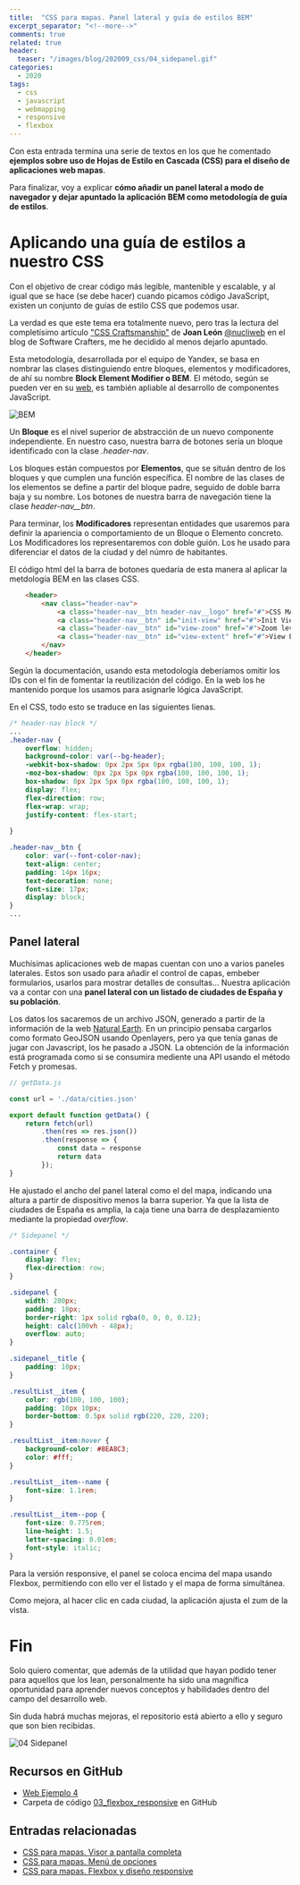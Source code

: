 ```yaml
---
title:  "CSS para mapas. Panel lateral y guía de estilos BEM"
excerpt_separator: "<!--more-->"
comments: true
related: true
header:
  teaser: "/images/blog/202009_css/04_sidepanel.gif" 
categories: 
  - 2020
tags:
  - css
  - javascript
  - webmapping
  - responsive
  - flexbox
---
```

Con esta entrada termina una serie de textos en los que he comentado **ejemplos sobre uso de Hojas de Estilo en Cascada (CSS) para el diseño de aplicaciones web mapas**.


Para finalizar, voy a explicar **cómo añadir un panel lateral a modo de navegador y dejar apuntado la aplicación BEM como metodología de guía de estilos**.

# Aplicando una guía de estilos a nuestro CSS

Con el objetivo de crear código más legible, mantenible y escalable, y al igual que se hace (se debe hacer) cuando picamos código JavaScript, existen un conjunto de guías de estilo CSS que podemos usar.

La verdad es que este tema era totalmente nuevo, pero tras la lectura del completísimo artículo ["CSS Craftsmanship"](https://softwarecrafters.io/css/css-craftsmanship) de **Joan León** [@nucliweb](https://twitter.com/nucliweb) en el blog de Software Crafters, me he decidido al menos dejarlo apuntado.

Esta metodología, desarrollada por el equipo de Yandex, se basa en nombrar las clases distinguiendo entre bloques, elementos y modificadores, de ahí su nombre **Block Element Modifier o BEM**. El método, según se pueden ver en su [web](https://en.bem.info/), es también apliable al desarrollo de componentes JavaScript.

![BEM](/images/blog/202009_css/04_bem_page.png)

Un **Bloque** es el nivel superior de abstracción de un nuevo componente independiente. En nuestro caso, nuestra barra de botones sería un bloque identificado con la clase *.header-nav*. 

Los bloques están compuestos por **Elementos**, que se situán dentro de los bloques y que cumplen una función específica. El nombre de las clases de los elementos se define a partir del bloque padre, seguido de doble barra baja y su nombre. Los botones de nuestra barra de navegación tiene la clase *header-nav__btn*. 

Para terminar, los **Modificadores** representan entidades que usaremos para definir la apariencia o comportamiento de un Bloque o Elemento concreto. Los Modificadores los representaremos con doble guión. Los he usado para diferenciar el datos de la ciudad y del númro de habitantes. 

El código html del la barra de botones quedaría de esta manera al aplicar la metdología BEM en las clases CSS.

```html
    <header>
        <nav class="header-nav">
            <a class="header-nav__btn header-nav__logo" href="#">CSS MAP</a>
            <a class="header-nav__btn" id="init-view" href="#">Init View</a>
            <a class="header-nav__btn" id="view-zoom" href="#">Zoom level</a>
            <a class="header-nav__btn" id="view-extent" href="#">View Extent</a>
        </nav>
    </header>
```

Según la documentación, usando esta metodología deberíamos omitir los IDs con el fin de fomentar la reutilización del código. En la web los he mantenido porque los usamos para asignarle lógica JavaScript.

En el CSS, todo esto se traduce en las siguientes líenas.

```css
/* header-nav block */
...
.header-nav {
    overflow: hidden;
    background-color: var(--bg-header);
    -webkit-box-shadow: 0px 2px 5px 0px rgba(100, 100, 100, 1);
    -moz-box-shadow: 0px 2px 5px 0px rgba(100, 100, 100, 1);
    box-shadow: 0px 2px 5px 0px rgba(100, 100, 100, 1);
    display: flex;
    flex-direction: row;
    flex-wrap: wrap;
    justify-content: flex-start;
    
}

.header-nav__btn {
    color: var(--font-color-nav);
    text-align: center;
    padding: 14px 16px;
    text-decoration: none;
    font-size: 17px;
    display: block;
}
...

```
## Panel lateral

Muchísimas aplicaciones web de mapas cuentan con uno a varios paneles laterales. Estos son usado para añadir el control de capas, embeber formularios, usarlos para mostrar detalles de consultas... Nuestra aplicación va a contar con una **panel lateral con un listado de ciudades de España y su población**.

Los datos los sacaremos de un archivo JSON, generado a partir de la información de la web [Natural Earth](http://www.naturalearthdata.com/). En un principio pensaba cargarlos como formato GeoJSON usando Openlayers, pero ya que tenía ganas de jugar con Javascript, los he pasado a JSON.  La obtención de la información está programada como si se consumira mediente una API usando el método Fetch y promesas.

```javascript
// getData.js

const url = './data/cities.json'

export default function getData() {
    return fetch(url)
        .then(res => res.json())
        .then(response => {
            const data = response
            return data
        });
}
```

He ajustado el ancho del panel lateral como el del mapa, indicando una altura a partir de dispositivo menos la barra superior. Ya que la lista de ciudades de España es amplia, la caja tiene una barra de desplazamiento mediante la propiedad *overflow*.

```css
/* Sidepanel */

.container {
    display: flex;
    flex-direction: row;
}

.sidepanel {
    width: 280px;
    padding: 10px;
    border-right: 1px solid rgba(0, 0, 0, 0.12);
    height: calc(100vh - 48px);
    overflow: auto;
}

.sidepanel__title {
    padding: 10px;
}

.resultList__item {
    color: rgb(100, 100, 100);
    padding: 10px 10px;
    border-bottom: 0.5px solid rgb(220, 220, 220);
}

.resultList__item:hover {
    background-color: #8EA8C3;
    color: #fff;
}

.resultList__item--name {
    font-size: 1.1rem;
}

.resultList__item--pop {
    font-size: 0.775rem;
    line-height: 1.5;
    letter-spacing: 0.01em; 
    font-style: italic;
}
```

Para la versión responsive, el panel se coloca encima del mapa usando Flexbox, permitiendo con ello ver el listado y el mapa de forma simultánea.

Como mejora, al hacer clic en cada ciudad, la aplicación ajusta el zum de la vista.

# Fin

Solo quiero comentar, que además de la utilidad que hayan podido tener para aquellos que los lean, personalmente ha sido una magnífica oportunidad para aprender nuevos conceptos y habilidades dentro del campo del desarrollo web.

Sin duda habrá muchas mejoras, el repositorio está abierto a ello y seguro que son bien recibidas.

![04 Sidepanel](/images/blog/202009_css/04_responsive.gif)

## Recursos en GitHub

- [Web Ejemplo 4](http://www.sigdeletras.com/css-map/04_flexbox_sidepanel/index.html)
- Carpeta de código [03_flexbox_responsive](https://github.com/sigdeletras/css-map/tree/master/04_sidepanel) en GitHub


## Entradas relacionadas

- [CSS para mapas. Visor a pantalla completa](http://www.sigdeletras.com/2020/css-para-mapas-visor-a-pantalla-completa/)
- [CSS para mapas. Menú de opciones](http://www.sigdeletras.com/2020/css-para-mapas-menu-de-opciones/)
- [CSS para mapas. Flexbox y diseño responsive](http://www.sigdeletras.com/2020/css-para-mapas-flexbox-y-dise%C3%B1o-responsive/)




